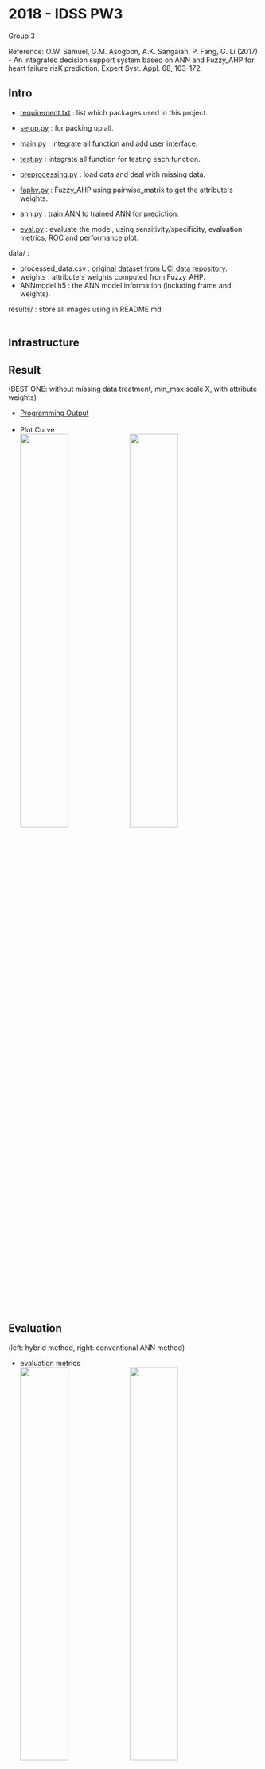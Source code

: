 # 2018 - IDSS PW3

Group 3

Reference: O.W. Samuel, G.M. Asogbon, A.K. Sangaiah, P. Fang, G. Li (2017) - An integrated decision support system based on ANN and Fuzzy_AHP for heart failure risK prediction. Expert Syst. Appl. 68, 163-172.


## Intro
- [requirement.txt](requirement.txt) : list which packages used in this project.

- [setup.py](setup.py) : for packing up all.
- [main.py](main.py) : integrate all function and add user interface.
- [test.py](test.py) : integrate all function for testing each function.
- [preprocessing.py](preprocessing.py) : load data and deal with missing data.
- [faphy.py](faphy.py) : Fuzzy_AHP using pairwise_matrix to get the attribute's weights.
- [ann.py](ann.py) : train ANN to trained ANN for prediction.
- [eval.py](eval.py) : evaluate the model, using sensitivity/specificity, evaluation metrics, ROC and performance plot.

data/ :
  - processed_data.csv : [original dataset from UCI data repository](http://archive.ics.uci.edu/ml/datasets/heart+Disease).
  - weights : attribute's weights computed from Fuzzy_AHP.
  - ANNmodel.h5 : the ANN model information (including frame and weights).

results/ : store all images using in README.md
<br><br> 


## Infrastructure


## Result
(BEST ONE: without missing data treatment, min_max scale X, with attribute weights)

- [Programming Output](results/min_max-x-1/out.txt)
<br><br>
- Plot Curve<br>
  <img src="results/min_max-x-1/loss.png" width="45%">
  <img src="results/min_max-x-1/acc.png" width="45%">
  
  
## Evaluation

(left: hybrid method, right: conventional ANN method)

- evaluation metrics<br>
  <img src="results/min_max-x-1/confusion_matrix.png" width="45%">
  <img src="results/min_max-x-0/confusion_matrix.png" width="45%">

- ROC<br>
  <img src="results/min_max-x-1/roc_curve.png" width="45%">
  <img src="results/min_max-x-0/roc_curve.png" width="45%">

- performance plot<br>
  <img src="results/min_max-x-1/loss.png" width="45%">
  <img src="results/min_max-x-0/loss.png" width="45%"><br>

    |            | [hybrid method](results/min_max-x-1/out.txt)  | [conventional ANN method](results/min_max-x-0/out.txt)  |
    |:----------:|---------------:|-------------------------:|
    | Train Accuracy |   84.13%      |  85.32%                    |
    | Test Accuracy  |   95.56%      |  91.11%                    |
    |Sensitivity |  100.00%       |  91.30%                     |
    |Specificity |  90.91%     |  90.91%                     |
    | FP rate   |  9.09%        |  9.09%                     |
    | FN rate   |  0.00%        |   8.70%                      |
    | Recall    |  100.00%         |  91.30%                    |
    | Precision |  92.00%       |  91.30%                    |
    | F1        |  95.83%       |  91.30%                    |
    
    
## Comparison

seed = 1, batch_size = 50, iteration=2000,<br> 

| X(attribute) scale   |  missing data  | attribute weight  |  fix attribute w    |  ANN      |  test acc(train acc)  |
|:--------------------:|:--------------:|:-----------------:|:-------------------:|-----------|----------------------:|
|min_max|replace_mean|1| √ | 13-10-2|80.43(86.38)|
|normalise|replace_mean|1| √ | 13-10-2|82.61(86.38)|
|min_max|replace_med|1| √ | 13-10-2|78.26(85.21)|
|normalise|replace_med|1| √ | 13-10-2|80.43(85.6)|
|MICE|replace_med|1| √ | 13-10-2|82.61(86.38)|
|MICE|replace_med|1| √ | 13-10-2|82.61(86.38)|
|min_max|knn_1|1| √ | 13-10-2|78.26(85.6)|
|normalise|knn_1|1| √ | 13-10-2|80.43(86.38)|
|min_max|knn_3|1| √ | 13-10-2|78.26(85.99)|
|normalise|knn_3|1| √ | 13-10-2|78.26(85.99)|
|min_max|x|1| √ | 13-10-2|**95.56**(83.73)|
|normalise|x|1| √ | 13-10-2|93.33(84.13)|
|min_max|x|0| √ | 13-10-2|**91.11**(85.71)|


## TO-DO List

- [ ] No-fixed attribute weight
- [x] missing data treatment
- [x] Evaluation
- [x] Integrate 'missing data treatment'
- [ ] User Interface
- [ ] Pack project to .exe
- [ ] [Word](https://docs.google.com/document/d/1eVly1WEBN5DUt3R2okgRJKMU7RMSDm8R6JkDb2FgmsM/edit)
- [ ] Slides
